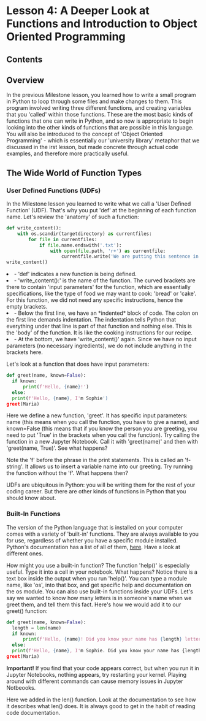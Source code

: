 # Lesson 4: A Deeper Look at Functions and Introduction to Object Oriented Programming

## Contents


## Overview
In the previous Milestone lesson, you learned how to write a small program in Python to loop through some files and make changes to them. This program involved writing three different functions, and creating variables that you 'called' within those functions. These are the most basic kinds of functions that one can write in Python, and so now is appropriate to begin looking into the other kinds of functions that are possible in this language. You will also be introduced to the concept of 'Object Oriented Programming' - which is essentially our 'university library' metaphor that we discussed in the irst lesson, but made concrete through actual code examples, and therefore more practically useful.

## The Wide World of Function Types

### User Defined Functions (UDFs)
In the Milestone lesson you learned to write what we call a 'User Defined Function' (UDF). That's why you put 'def' at the beginning of each function name. Let's review the 'anatomy' of such a function:

```python
def write_content():
    with os.scandir(targetdirectory) as currentfiles:
        for file in currentfiles: 
            if file.name.endswith('.txt'):
                with open(file.path, 'r+') as currentfile:
                    currentfile.write('We are putting this sentence in our files')
write_content()
```
<li> - 'def' indicates a new function is being defined.</li>
<li> - 'write_content():' is the name of the function. The curved brackets are there to contain 'input parameters' for the function, which are essentially specifications, like the type of food we may want to cook: 'bread' or 'cake'. For this function, we did not need any specific instructions, hence the empty brackets.</li>
<li> - Below the first line, we have an *indented* block of code. The colon on the first line demands indentation. The indentation tells Python that everything under that line is part of that function and nothing else. This is the 'body' of the function. It is like the cooking instructions for our recipe.</li>
<li> - At the bottom, we have 'write_content()' again. Since we have no input parameters (no necessary ingredients), we do not include anything in the brackets here. </li>

Let's look at a function that does have input parameters:

``` python
def greet(name, known=False):
  if known:
      print(f'Hello, {name}!')
  else:
  print(f'Hello, {name}, I'm Sophie')
greet(Maria)
```
Here we define a new function, 'greet'. It has specific input parameters: name (this means when you call the function, you have to give a name), and known=False (this means that if you know the person you are greeting, you need to put 'True' in the brackets when you call the function). 
Try calling the function in a new Jupyter Notebook. Call it with 'greet(name)' and then with 'greet(name, True)'. See what happens? 

Note the 'f' before the phrase in the print statements. This is called an 'f-string'. It allows us to insert a variable name into our greeting. Try running the function without the 'f'. What happens then?

UDFs are ubiquitous in Python: you will be writing them for the rest of your coding career. But there are other kinds of functions in Python that you should know about.

### Built-In Functions
The version of the Python language that is installed on your computer comes with a variety of 'built-in' functions. They are always available to you for use, regardless of whether you have a specific module installed. Python's documentation has a list of all of them, [here](https://docs.python.org/3/library/functions.html). Have a look at different ones. 

How might you use a built-in function? The function 'help()' is especially useful. Type it into a cell in your notebook. What happens?
Notice there is a text box inside the output when you run 'help()'. You can type a module name, like 'os', into that box, and get specific help and documentation on the os module. 
You can also use built-in functions inside your UDFs. Let's say we wanted to know how many letters is in someone's name when we greet them, and tell them this fact. Here's how we would add it to our greet() function:

``` python
def greet(name, known=False):
  length = len(name)
  if known:
      print(f'Hello, {name}! Did you know your name has {length} letters?')
  else:
  print(f'Hello, {name}, I'm Sophie. Did you know your name has {length} letters?')
greet(Maria)
```
**Important!** If you find that your code appears correct, but when you run it in Jupyter Notebooks, nothing appears, try restarting your kernel. Playing around with different commands can cause memory issues in Jupyter Notbeooks. 

Here we added in the len() function. Look at the documentation to see how it describes what len() does. It is always good to get in the habit of reading code documentation.






